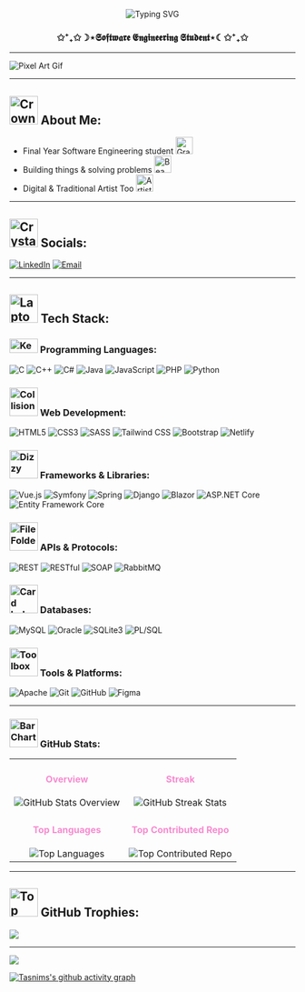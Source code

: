 <p align="center">
  <img src="https://readme-typing-svg.demolab.com?font=Pacifico&weight=700&size=28&duration=3000&pause=1000&color=F78ACF&center=true&vCenter=true&width=600&lines=Hi%2C+I'm+Tasnim;Welcome+to+my+GitHub!;I+love+coding+%F0%9F%92%BB;Follow+for+more+awesome+projects!" alt="Typing SVG" />
</p>

<h3 align="center">✩⁺₊✩☽⋆𝕾𝖔𝖋𝖙𝖜𝖆𝖗𝖊 𝕰𝖓𝖌𝖎𝖓𝖊𝖊𝖗𝖎𝖓𝖌 𝕾𝖙𝖚𝖉𝖊𝖓𝖙⋆☾✩⁺₊✩</h3>

---

![Pixel Art Gif](https://images-wixmp-ed30a86b8c4ca887773594c2.wixmp.com/f/c83c004e-1370-4756-88e5-4071de797088/dhtuht1-2130e78f-655d-4524-a920-7c0277ccf856.gif?token=eyJ0eXAiOiJKV1QiLCJhbGciOiJIUzI1NiJ9.eyJzdWIiOiJ1cm46YXBwOjdlMGQxODg5ODIyNjQzNzNhNWYwZDQxNWVhMGQyNmUwIiwiaXNzIjoidXJuOmFwcDo3ZTBkMTg4OTgyMjY0MzczYTVmMGQ0MTVlYTBkMjZlMCIsIm9iaiI6W1t7InBhdGgiOiJcL2ZcL2M4M2MwMDRlLTEzNzAtNDc1Ni04OGU1LTQwNzFkZTc5NzA4OFwvZGh0dWh0MS0yMTMwZTc4Zi02NTVkLTQ1MjQtYTkyMC03YzAyNzdjY2Y4NTYuZ2lmIn1dXSwiYXVkIjpbInVybjpzZXJ2aWNlOmZpbGUuZG93bmxvYWQiXX0.I5zx4PAEUzfpK6NtDSrb6tCcp9qYRMpNta990Mtq31k)

---


## <img src="https://raw.githubusercontent.com/Tarikul-Islam-Anik/Telegram-Animated-Emojis/main/Objects/Crown.webp" alt="Crown" width="50" height="50" /> About Me:
- Final Year Software Engineering student <img src="https://raw.githubusercontent.com/Tarikul-Islam-Anik/Telegram-Animated-Emojis/main/Objects/Graduation%20Cap.webp" alt="Graduation Cap" width="30" height="30" />
- Building things & solving problems <img src="https://raw.githubusercontent.com/Tarikul-Islam-Anik/Telegram-Animated-Emojis/main/Smileys/Beaming%20Face%20With%20Smiling%20Eyes.webp" alt="Beaming Face With Smiling Eyes" width="30" height="30" />
- Digital & Traditional Artist Too <img src="https://raw.githubusercontent.com/Tarikul-Islam-Anik/Telegram-Animated-Emojis/main/Activity/Artist%20Palette.webp" alt="Artist Palette" width="30" height="30" /> 


---

## <img src="https://raw.githubusercontent.com/Tarikul-Islam-Anik/Telegram-Animated-Emojis/main/Activity/Crystal%20Ball.webp" alt="Crystal Ball" width="50" height="50" /> Socials:
[![LinkedIn](https://img.shields.io/badge/LinkedIn-%230077B5.svg?logo=linkedin&logoColor=white)](https://www.linkedin.com/in/tasnim-ghanmi-9b8057293/)
[![Email](https://img.shields.io/badge/Email-D14836?logo=gmail&logoColor=white)](mailto:tasnimghanmi02@gmail.com)

---

## <img src="https://raw.githubusercontent.com/Tarikul-Islam-Anik/Telegram-Animated-Emojis/main/Objects/Laptop.webp" alt="Laptop" width="50" height="50" /> Tech Stack:

### <img src="https://raw.githubusercontent.com/Tarikul-Islam-Anik/Telegram-Animated-Emojis/main/Objects/Keyboard.webp" alt="Keyboard" width="50" height="25" /> Programming Languages:
![C](https://img.shields.io/badge/c-%2300599C.svg?style=for-the-badge&logo=c&logoColor=white)
![C++](https://img.shields.io/badge/c++-%2300599C.svg?style=for-the-badge&logo=c%2B%2B&logoColor=white)
![C#](https://img.shields.io/badge/c%23-%23239120.svg?style=for-the-badge&logo=csharp&logoColor=white)
![Java](https://img.shields.io/badge/java-%23ED8B00.svg?style=for-the-badge&logo=openjdk&logoColor=white)
![JavaScript](https://img.shields.io/badge/javascript-%23323330.svg?style=for-the-badge&logo=javascript&logoColor=%23F7DF1E)
![PHP](https://img.shields.io/badge/php-%23777BB4.svg?style=for-the-badge&logo=php&logoColor=white)
![Python](https://img.shields.io/badge/python-3670A0?style=for-the-badge&logo=python&logoColor=ffdd54)

### <img src="https://raw.githubusercontent.com/Tarikul-Islam-Anik/Telegram-Animated-Emojis/main/Symbols/Collision.webp" alt="Collision" width="50" height="50" /> Web Development:
![HTML5](https://img.shields.io/badge/html5-%23E34F26.svg?style=for-the-badge&logo=html5&logoColor=white)
![CSS3](https://img.shields.io/badge/css3-%231572B6.svg?style=for-the-badge&logo=css3&logoColor=white)
![SASS](https://img.shields.io/badge/Sass-%23CC6699.svg?style=for-the-badge&logo=sass&logoColor=white)
![Tailwind CSS](https://img.shields.io/badge/tailwindcss-%2338B2AC.svg?style=for-the-badge&logo=tailwind-css&logoColor=white)
![Bootstrap](https://img.shields.io/badge/bootstrap-%238511FA.svg?style=for-the-badge&logo=bootstrap&logoColor=white)
![Netlify](https://img.shields.io/badge/netlify-%23000000.svg?style=for-the-badge&logo=netlify&logoColor=#00C7B7)

### <img src="https://raw.githubusercontent.com/Tarikul-Islam-Anik/Telegram-Animated-Emojis/main/Symbols/Dizzy.webp" alt="Dizzy" width="50" height="50" /> Frameworks & Libraries:
![Vue.js](https://img.shields.io/badge/vuejs-%2335495E.svg?style=for-the-badge&logo=vuedotjs&logoColor=%234FC08D) <!-- Added Vue.js -->
![Symfony](https://img.shields.io/badge/symfony-%23000000.svg?style=for-the-badge&logo=symfony&logoColor=white)
![Spring](https://img.shields.io/badge/spring-%236DB33F.svg?style=for-the-badge&logo=spring&logoColor=white)
![Django](https://img.shields.io/badge/django-%23092E20.svg?style=for-the-badge&logo=django&logoColor=white) <!-- Added Django -->
![Blazor](https://img.shields.io/badge/Blazor-%23FF5722.svg?style=for-the-badge&logo=blazor&logoColor=white)
![ASP.NET Core](https://img.shields.io/badge/ASP.NET_Core-5B2C51.svg?style=for-the-badge&logo=dotnet&logoColor=white)
![Entity Framework Core](https://img.shields.io/badge/EF_Core-DD2A2A.svg?style=for-the-badge&logo=entityframework&logoColor=white)

### <img src="https://raw.githubusercontent.com/Tarikul-Islam-Anik/Telegram-Animated-Emojis/main/Objects/File%20Folder.webp" alt="File Folder" width="50" height="50" /> APIs & Protocols:
![REST](https://img.shields.io/badge/REST-%23000000.svg?style=for-the-badge&logo=rest&logoColor=white) <!-- Added REST -->
![RESTful](https://img.shields.io/badge/RESTful-%23000000.svg?style=for-the-badge&logo=rest&logoColor=white) <!-- Added RESTful -->
![SOAP](https://img.shields.io/badge/soap-%235C2D91.svg?style=for-the-badge&logo=w3c&logoColor=white) <!-- Added SOAP -->
![RabbitMQ](https://img.shields.io/badge/rabbitmq-%23FF6600.svg?style=for-the-badge&logo=rabbitmq&logoColor=white) <!-- Added RabbitMQ -->

### <img src="https://raw.githubusercontent.com/Tarikul-Islam-Anik/Telegram-Animated-Emojis/main/Objects/Card%20Index%20Dividers.webp" alt="Card Index Dividers" width="50" height="50" /> Databases:
![MySQL](https://img.shields.io/badge/mysql-4479A1.svg?style=for-the-badge&logo=mysql&logoColor=white)
![Oracle](https://img.shields.io/badge/oracle-F80000?style=for-the-badge&logo=oracle&logoColor=white)
![SQLite3](https://img.shields.io/badge/sqlite3-%2307405E.svg?style=for-the-badge&logo=sqlite&logoColor=white) <!-- Added SQLite3 -->
![PL/SQL](https://img.shields.io/badge/PL%2FSQL-%23F80000.svg?style=for-the-badge&logo=oracle&logoColor=white) <!-- Added PL/SQL -->

### <img src="https://raw.githubusercontent.com/Tarikul-Islam-Anik/Telegram-Animated-Emojis/main/Objects/Toolbox.webp" alt="Toolbox" width="50" height="50" /> Tools & Platforms:
![Apache](https://img.shields.io/badge/apache-%23D42029.svg?style=for-the-badge&logo=apache&logoColor=white)
![Git](https://img.shields.io/badge/git-%23F05033.svg?style=for-the-badge&logo=git&logoColor=white)
![GitHub](https://img.shields.io/badge/github-%23121011.svg?style=for-the-badge&logo=github&logoColor=white)
![Figma](https://img.shields.io/badge/figma-%23F24E1E.svg?style=for-the-badge&logo=figma&logoColor=white)

---

### <img src="https://raw.githubusercontent.com/Tarikul-Islam-Anik/Telegram-Animated-Emojis/main/Objects/Bar%20Chart.webp" alt="Bar Chart" width="50" height="50" /> GitHub Stats:

<table align="center">
  <tr>
    <td align="center">
      <h4 style="color:#F78ACF;">Overview</h4>
      <img 
        src="https://github-readme-stats.vercel.app/api?username=TasnimGhanmii&theme=dark&hide_border=false&include_all_commits=true&count_private=true&title_color=F78ACF&icon_color=F78ACF&text_color=E0A0C6&bg_color=151515" 
        alt="GitHub Stats Overview" 
      />
    </td>
    <td align="center">
      <h4 style="color:#F78ACF;">Streak</h4>
      <img 
        src="https://github-readme-streak-stats.herokuapp.com/?user=TasnimGhanmii&theme=dark&hide_border=false&stroke=F78ACF&fire=F78ACF&currStreakNum=F78ACF&sideNums=E0A0C6&background=151515" 
        alt="GitHub Streak Stats" 
      />
    </td>
  </tr>
  <tr>
    <td align="center">
      <h4 style="color:#F78ACF;">Top Languages</h4>
      <img 
        src="https://github-readme-stats.vercel.app/api/top-langs/?username=TasnimGhanmii&theme=dark&hide_border=false&include_all_commits=true&count_private=true&layout=compact&title_color=F78ACF&icon_color=F78ACF&text_color=E0A0C6&bg_color=151515" 
        alt="Top Languages" 
      />
    </td>
    <td align="center">
      <h4 style="color:#F78ACF;">Top Contributed Repo</h4>
      <img 
        src="https://github-contributor-stats.vercel.app/api?username=TasnimGhanmii&limit=5&theme=dark&no-frame=false&no-bg=false&margin-w=4&title_color=F78ACF&icon_color=F78ACF&text_color=E0A0C6&bg_color=151515" 
        alt="Top Contributed Repo" 
      />
    </td>
  </tr>
</table>

---

## <img src="https://raw.githubusercontent.com/Tarikul-Islam-Anik/Telegram-Animated-Emojis/main/Objects/Top%20Hat.webp" alt="Top Hat" width="50" height="50" />  GitHub Trophies:
![](https://github-profile-trophy.vercel.app/?username=TasnimGhanmii&theme=radical&no-frame=false&no-bg=false&margin-w=4)

---


[![](https://visitcount.itsvg.in/api?id=TasnimGhanmii&icon=0&color=0)](https://visitcount.itsvg.in)


[![Tasnims's github activity graph](https://github-readme-activity-graph.vercel.app/graph?username=TasnimGhanmii&theme=xcode)](https://github.com/ashutosh00710/github-readme-activity-graph)



<!-- Proudly created with GPRM ( https://gprm.itsvg.in ) -->
